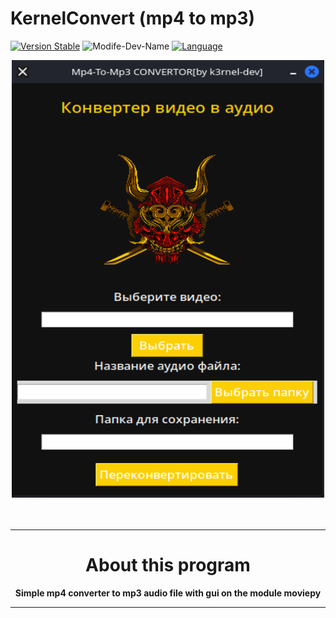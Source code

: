 # KernelConvert (mp4 to mp3)
[![Version Stable](https://img.shields.io/badge/version-stable-brightgreen)](https://github.com/K3rnel-Dev/KernelConvert)
![Modife-Dev-Name](https://img.shields.io/badge/ModifyRepoDev-K3rnel-yellow)
[![Language](https://img.shields.io/badge/Language-Python-e4181c.svg?labelColor=000000)](https://github.com/K3rnel-dev/KernelConvert/)
<div align="center">
<img src="https://github.com/K3rnel-Dev/KernelConvert/blob/main/screens/k.png" width='500px' height='700px' alt="Mirai">
<br><br>
<img src="https://readme-typing-svg.demolab.com?font=Fira+Code&size=30&pause=320&width=500&lines=Kernel+Convert;Simply+Convertor;MP4+TO+MP3" alt="">
<hr>
<h1>About this program</h1>
<strong>Simple mp4 converter to mp3 audio file with gui on the module moviepy</strong>


---

